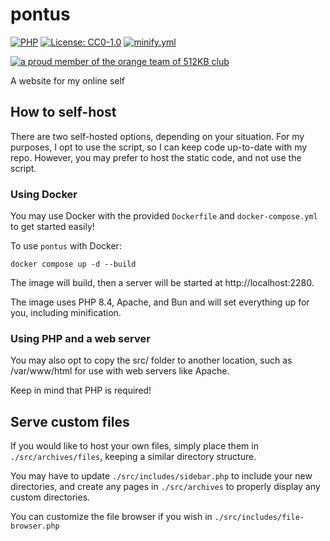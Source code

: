 # pontus

[![PHP](https://img.shields.io/badge/php-%23777BB4.svg?&logo=php&logoColor=white)](https://www.php.net)
[![License: CC0-1.0](https://img.shields.io/badge/License-CC0_1.0-lightgrey.svg)](http://creativecommons.org/publicdomain/zero/1.0/)
[![minify.yml](https://git.pontusmail.org/aidan/pontus/actions/workflows/minify.yml/badge.svg)](https://git.pontusmail.org/aidan/pontus/actions?workflow=minify.yaml)

[![a proud member of the orange team of 512KB club](https://512kb.club/assets/images/orange-team.svg)](https://512kb.club)

A website for my online self

## How to self-host

There are two self-hosted options, depending on your situation. For my purposes, I opt to use the script, so I can keep code up-to-date with my repo. However, you may prefer to host the static code, and not use the script.

### Using Docker

You may use Docker with the provided `Dockerfile` and `docker-compose.yml` to get started easily!

To use `pontus` with Docker:

```shell
docker compose up -d --build
```

The image will build, then a server will be started at http://localhost:2280.

The image uses PHP 8.4, Apache, and Bun and will set everything up for you, including minification.

### Using PHP and a web server

You may also opt to copy the src/ folder to another location, such as /var/www/html for use with web servers like Apache.

Keep in mind that PHP is required!

## Serve custom files

If you would like to host your own files, simply place them in `./src/archives/files`, keeping a similar directory structure.

You may have to update `./src/includes/sidebar.php` to include your new directories, and create any pages in `./src/archives` to properly display any custom directories.

You can customize the file browser if you wish in `./src/includes/file-browser.php`
